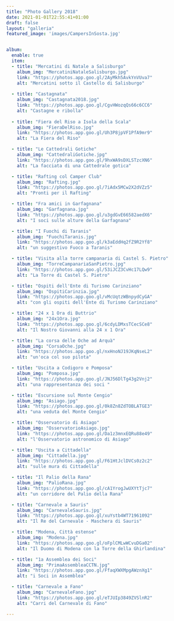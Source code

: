 ```yaml
---
title: "Photo Gallery 2018"
date: 2021-01-01T22:55:41+01:00
draft: false
layout: "galleria"
featured_image: 'images/CampersInSosta.jpg'


album:
  enable: true
  item:
  - title: "Mercatini di Natale a Salisburgo"
    album_img: "MercatiniNataleSalisburgo.jpg"
    link: "https://photos.app.goo.gl/2AyMkh5AvkYnVUva7"
    alt: "Mercatini sotto il Castello di Salisburgo"
  
  - title: "Castagnata"
    album_img: "Castagnata2018.jpg"
    link: "https://photos.app.goo.gl/CgvHWozqQs66c6CC6"
    alt: "Castagne e ribolla"
  
  - title: "Fiera del Riso a Isola della Scala"
    album_img: "FieraDelRiso.jpg"
    link: "https://photos.app.goo.gl/Uh3P8jpVF1PfA9mr9"
    alt: "La Fiera del Riso"

  - title: "Le Cattedrali Gotiche"
    album_img: "CattedraliGotiche.jpg"
    link: "https://photos.app.goo.gl/9hxWA9sDXLSTzcXN6"
    alt: "La facciata di una Cattedrale gotica"

  - title: "Rafting col Camper Club"
    album_img: "Rafting.jpg"
    link: "https://photos.app.goo.gl/7iAdx5MCw2X2dVZz5"
    alt: "Pronti per il Rafting"

  - title: "Fra amici in Garfagnana"
    album_img: "Garfagnana.jpg"
    link: "https://photos.app.goo.gl/u3gdGvE66582aedX6"
    alt: "I soci sulle alture della Garfagnana"

  - title: "I Fuochi di Taranis"
    album_img: "FuochiTaranis.jpg"
    link: "https://photos.app.goo.gl/k3aEddHq2fZ9R2Yf8"
    alt: "un suggestivo Fuoco a Taranis"

  - title: "Visita alla torre campanaria di Castel S. Pietro"
    album_img: "TorreCampanariaSanPietro.jpg"
    link: "https://photos.app.goo.gl/53iJCZ3CvHc17LQw9"
    alt: "La Torre di Castel S. Pietro"

  - title: "Ospiti dell'Ente di Turismo Carinziano"
    album_img: "OspitiCarinzia.jpg"
    link: "https://photos.app.goo.gl/vMcUqtzWBnpydCyGA"
    alt: "con gli ospiti dell'Ente di Turismo Carinziano"

  - title: "24 x 1 Ora di Buttrio"
    album_img: "24x1Ora.jpg"
    link: "https://photos.app.goo.gl/6cdyLDMxsTCecSCe8"
    alt: "Il Nostro Giovanni alla 24 x 1 Ora"

  - title: "La corsa delle Oche ad Arquà"
    album_img: "CorsaOche.jpg"
    link: "https://photos.app.goo.gl/nxHnoNJ19JKqNseL2"
    alt: "un'oca col suo pilota"

  - title: "Uscita a Codigoro e Pomposa"
    album_img: "Pomposa.jpg"
    link: "https://photos.app.goo.gl/JNJ56DlTg43g2Vnj2"
    alt: "una rappresentanza dei soci "

  - title: "Escursione sul Monte Cengio"
    album_img: "Asiago.jpg"
    link: "https://photos.app.goo.gl/0k8Zn8ZdTOBLATGE3"
    alt: "una veduta del Monte Cengio"

  - title: "Osservatorio di Asiago"
    album_img: "OsservatorioAsiago.jpg"
    link: "https://photos.app.goo.gl/Da1z3mnxEQRu88e49"
    alt: "l'Osservatorio astronomico di Asiago"

  - title: "Uscita a Cittadella"
    album_img: "Cittadella.jpg"
    link: "https://photos.app.goo.gl/F61HtJclDVCs0z2c2"
    alt: "sulle mura di Cittadella"

  - title: "Il Palio della Rana"
    album_img: "PalioRana.jpg"
    link: "https://photos.app.goo.gl/cA1YrogJwUXYtTjc7"
    alt: "un corridore del Palio della Rana"

  - title: "Carnevale a Sauris"
    album_img: "CarnevaleSauris.jpg"
    link: "https://photos.app.goo.gl/xuYstb4WT71961092"
    alt: "Il Re del Carnevale - Maschera di Sauris"

  - title: "Modena, Città estense"
    album_img: "Modena.jpg"
    link: "https://photos.app.goo.gl/oFplCMLwWCvuDGa02"
    alt: "Il Duomo di Modena con la Torre della Ghirlandina"

  - title: "1a Assemblea dei Soci"
    album_img: "PrimaAssembleaCCTN.jpg"
    link: "https://photos.app.goo.gl/FfaqXWXMpgAWznXg1"
    alt: "i Soci in Assemblea"

  - title: "Carnevale a Fano"
    album_img: "CarnevaleFano.jpg"
    link: "https://photos.app.goo.gl/eTJUIp3849ZVSlnR2"
    alt: "Carri del Carnevale di Fano"

---
```

